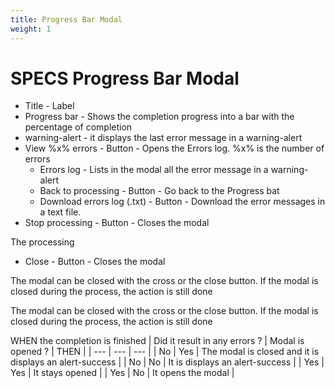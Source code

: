 ```yaml
---
title: Progress Bar Modal
weight: 1
---
```

# SPECS Progress Bar Modal

- Title - Label
- Progress bar - Shows the completion progress into a bar with the percentage of completion
- warning-alert - it displays the last error message in a warning-alert
- View %x% errors - Button - Opens the Errors log. %x% is the number of errors
    - Errors log - Lists in the modal all the error message in a warning-alert
    - Back to processing - Button - Go back to the Progress bat
    - Download errors log (.txt) - Button - Download the error messages in a text file.
- Stop processing - Button - Closes the modal

The processing 

- Close - Button - Closes the modal

The modal can be closed with the cross or the close button. If the modal is closed during the process, the action is still done

The modal can be closed with the cross or the close button. If the modal is closed during the process, the action is still done

WHEN the completion is finished
| Did it result in any errors ? | Modal is opened ? | THEN |
| --- | --- | --- |
| No | Yes | The modal is closed and it is displays an alert-success |
| No | No | It is displays an alert-success |
| Yes | Yes | It stays opened |
| Yes | No | It opens the modal  |
